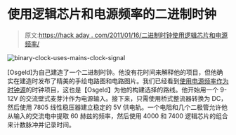 # 使用逻辑芯片和电源频率的二进制时钟

> 原文:[https://hack aday . com/2011/01/16/二进制时钟使用逻辑芯片和电源频率/](https://hackaday.com/2011/01/16/binary-clock-using-logic-chips-and-mains-frequency/)

![](../Images/05d6611397a6b71ebbe7eef4e41832ef.png "binary-clock-uses-mains-clock-signal")

[Osgeld]为自己建造了一个二进制时钟。他没有花时间来解释他的项目，但他确实在建造时发布了精美的手绘电路图和电路图片。我们已经看到[使用电源频率作为时钟源](http://hackaday.com/2010/04/07/logic-clock-without-an-on-board-oscillator/)的时钟项目，这也是【Osgeld】为他的构建选择的路线。他开始用一个 9-12V 的交流壁式麦芽汁作为电源输入。接下来，只需使用桥式整流器转换为 DC，然后使用 7805 线性稳压器建立稳定的 5V 供电轨。一个电阻和几个二极管允许他从输入的交流电中提取 60 赫兹的频率，然后使用 4000 和 7400 逻辑芯片的组合来计数脉冲并记录时间。